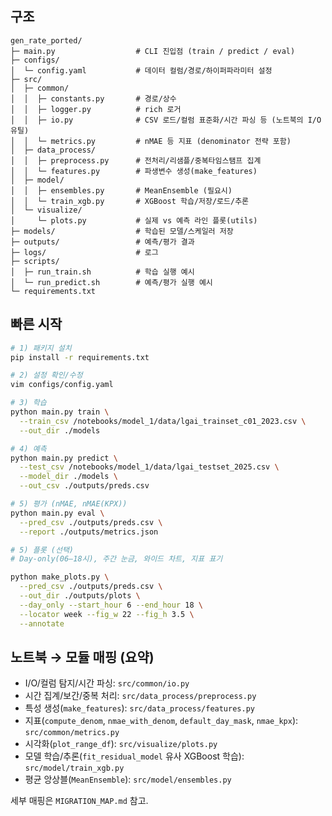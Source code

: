 ## 구조

```
gen_rate_ported/
├─ main.py                  # CLI 진입점 (train / predict / eval)
├─ configs/
│  └─ config.yaml           # 데이터 컬럼/경로/하이퍼파라미터 설정
├─ src/
│  ├─ common/
│  │  ├─ constants.py       # 경로/상수
│  │  ├─ logger.py          # rich 로거
│  │  ├─ io.py              # CSV 로드/컬럼 표준화/시간 파싱 등 (노트북의 I/O 유틸)
│  │  └─ metrics.py         # nMAE 등 지표 (denominator 전략 포함)
│  ├─ data_process/
│  │  ├─ preprocess.py      # 전처리/리샘플/중복타임스탬프 집계
│  │  └─ features.py        # 파생변수 생성(make_features)
│  ├─ model/
│  │  ├─ ensembles.py       # MeanEnsemble (필요시)
│  │  └─ train_xgb.py       # XGBoost 학습/저장/로드/추론
│  └─ visualize/
│     └─ plots.py           # 실제 vs 예측 라인 플롯(utils)
├─ models/                  # 학습된 모델/스케일러 저장
├─ outputs/                 # 예측/평가 결과
├─ logs/                    # 로그
├─ scripts/
│  ├─ run_train.sh          # 학습 실행 예시
│  └─ run_predict.sh        # 예측/평가 실행 예시
└─ requirements.txt
```

## 빠른 시작

```bash
# 1) 패키지 설치
pip install -r requirements.txt

# 2) 설정 확인/수정
vim configs/config.yaml

# 3) 학습
python main.py train \
  --train_csv /notebooks/model_1/data/lgai_trainset_c01_2023.csv \
  --out_dir ./models

# 4) 예측
python main.py predict \
  --test_csv /notebooks/model_1/data/lgai_testset_2025.csv \
  --model_dir ./models \
  --out_csv ./outputs/preds.csv

# 5) 평가 (nMAE, nMAE(KPX))
python main.py eval \
  --pred_csv ./outputs/preds.csv \
  --report ./outputs/metrics.json

# 5) 플롯 (선택)
# Day-only(06–18시), 주간 눈금, 와이드 차트, 지표 표기

python make_plots.py \
  --pred_csv ./outputs/preds.csv \
  --out_dir ./outputs/plots \
  --day_only --start_hour 6 --end_hour 18 \
  --locator week --fig_w 22 --fig_h 3.5 \
  --annotate

```

## 노트북 → 모듈 매핑 (요약)

- I/O/컬럼 탐지/시간 파싱: `src/common/io.py`
- 시간 집계/보간/중복 처리: `src/data_process/preprocess.py`
- 특성 생성(`make_features`): `src/data_process/features.py`
- 지표(`compute_denom`, `nmae_with_denom`, `default_day_mask`, `nmae_kpx`): `src/common/metrics.py`
- 시각화(`plot_range_df`): `src/visualize/plots.py`
- 모델 학습/추론(`fit_residual_model` 유사 XGBoost 학습): `src/model/train_xgb.py`
- 평균 앙상블(`MeanEnsemble`): `src/model/ensembles.py`

세부 매핑은 `MIGRATION_MAP.md` 참고.
